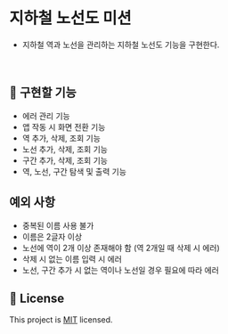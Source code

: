 # 지하철 노선도 미션
- 지하철 역과 노선을 관리하는 지하철 노선도 기능을 구현한다.


<br>

## 🚀 구현할 기능
 - 에러 관리 기능
 - 앱 작동 시 화면 전환 기능
 - 역 추가, 삭제, 조회 기능
 - 노선 추가, 삭제, 조회 기능
 - 구간 추가, 삭제, 조회 기능
 - 역, 노선, 구간 탐색 및 출력 기능
 
 ## 예외 사항
 - 중복된 이름 사용 불가
 - 이름은 2글자 이상
 - 노선에 역이 2개 이상 존재해야 함 (역 2개일 때 삭제 시 에러)
 - 삭제 시 없는 이름 입력 시 에러
 - 노선, 구간 추가 시 없는 역이나 노선일 경우 필요에 따라 에러 
 



## 📝 License

This project is [MIT](https://github.com/woowacourse/java-subway-map-precourse/blob/master/LICENSE.md) licensed.

